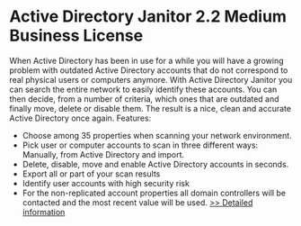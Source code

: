 # Active Directory Janitor 2.2 Medium Business License
When Active Directory has been in use for a while you will have a growing problem with outdated Active Directory accounts that do not correspond to real physical users or computers anymore.
With Active Directory Janitor you can search the entire network to easily identify these accounts. You can then decide, from a number of criteria, which ones that are outdated and finally move, delete or disable them.
The result is a nice, clean and accurate Active Directory once again.
Features:
- Choose among 35 properties when scanning your network environment.
- Pick user or computer accounts to scan in three different ways: Manually, from Active Directory and import.
- Delete, disable, move and enable Active Directory accounts in seconds.
- Export all or part of your scan results
- Identify user accounts with high security risk
- For the non-replicated account properties all domain controllers will be contacted and the most recent value will be used.
[>> Detailed information](https://secure.element5.com/esales/product.html?productid=300386274&affiliateid=200057808)